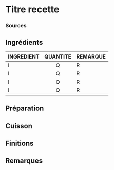# Titre recette



### Sources



## Ingrédients

<table>
    <thead>
        <tr>
            <th align="left">INGREDIENT</th>
            <th align="center">QUANTITE</th>
            <th align="left">REMARQUE</th>
        </tr>
    </thead>
    <tbody>
        <tr>
            <td>I</td>
            <td align="center">Q</td>
            <td align="left">R</td>
        </tr>
        <tr>
            <td>I</td>
            <td align="center">Q</td>
            <td align="left">R</td>
        </tr>
        <tr>
            <td>I</td>
            <td align="center">Q</td>
            <td align="left">R</td>
        </tr>
       <tr>
            <td>I</td>
            <td align="center">Q</td>
            <td align="left">R</td>
        </tr>
    </tbody>
</table>


## Préparation


## Cuisson


## Finitions


## Remarques
